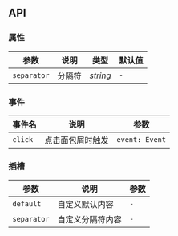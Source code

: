 ## API

### 属性

| 参数        | 说明                                       | 类型                          | 默认值 |
| ----------- | ------------------------------------------ | ----------------------------- |-----|
| `separator` | 分隔符                                     | _string_                      | `-` |

### 事件

| 事件名  | 说明                                   | 参数                                          |
| ------- |--------------------------------------| --------------------------------------------- |
| `click` | 点击面包屑时触发 | `event: Event` |

### 插槽

| 参数        | 说明             | 参数 |
| ----------- | ---------------- | ---- |
| `default`   | 自定义默认内容   | `-`  |
| `separator` | 自定义分隔符内容 | `-`  |
